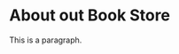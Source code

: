 <!DOCTYPE html>
<html>
<head>
<title>Book Store</title>
</head>
<body>

<h1>About out Book Store</h1>
<p>This is a paragraph.</p>

</body>
</html>
